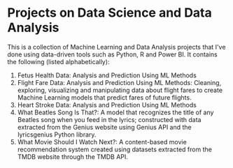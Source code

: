 # Projects on Data Science and Data Analysis

This is a collection of Machine Learning and Data Analysis projects that I've done using data-driven tools such as Python, R and Power BI. It contains the following (listed alphabetically):
1. Fetus Health Data: Analysis and Prediction Using ML Methods
2. Flight Fare Data: Analysis and Prediction Using ML Methods: Cleaning, exploring, visualizing and manipulating data about flight fares to create Machine Learning models that predict fares of future flights.
3. Heart Stroke Data: Analysis and Prediction Using ML Methods
4. What Beatles Song Is That?: A model that recognizes the title of any Beatles song when you feed in the lyrics; constructed with data extracted from the Genius website using Genius API and the lyricsgenius Python library.
5. What Movie Should I Watch Next?: A content-based movie recommendation system created using datasets extracted from the TMDB website through the TMDB API. 
